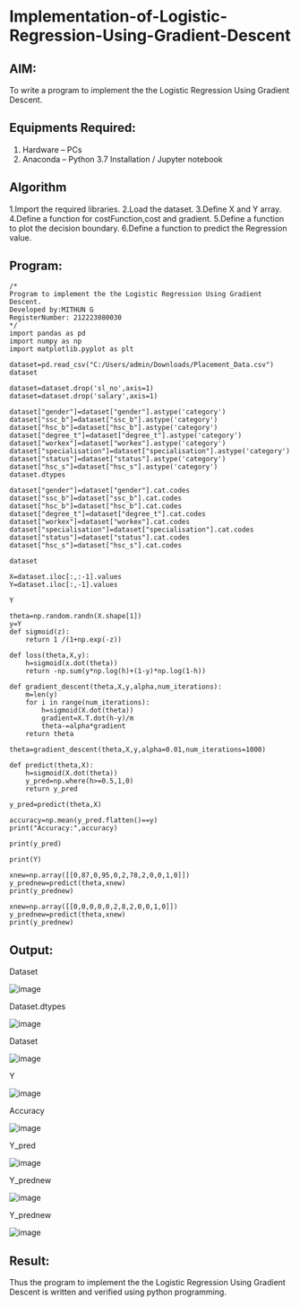 # Implementation-of-Logistic-Regression-Using-Gradient-Descent

## AIM:
To write a program to implement the the Logistic Regression Using Gradient Descent.

## Equipments Required:
1. Hardware – PCs
2. Anaconda – Python 3.7 Installation / Jupyter notebook

## Algorithm
1.Import the required libraries.
2.Load the dataset.
3.Define X and Y array.
4.Define a function for costFunction,cost and gradient.
5.Define a function to plot the decision boundary. 6.Define a function to predict the Regression value.
## Program:
```
/*
Program to implement the the Logistic Regression Using Gradient Descent.
Developed by:MITHUN G
RegisterNumber: 212223080030
*/
import pandas as pd
import numpy as np
import matplotlib.pyplot as plt

dataset=pd.read_csv("C:/Users/admin/Downloads/Placement_Data.csv")
dataset

dataset=dataset.drop('sl_no',axis=1)
dataset=dataset.drop('salary',axis=1)

dataset["gender"]=dataset["gender"].astype('category')
dataset["ssc_b"]=dataset["ssc_b"].astype('category')
dataset["hsc_b"]=dataset["hsc_b"].astype('category')
dataset["degree_t"]=dataset["degree_t"].astype('category')
dataset["workex"]=dataset["workex"].astype('category')
dataset["specialisation"]=dataset["specialisation"].astype('category')
dataset["status"]=dataset["status"].astype('category')
dataset["hsc_s"]=dataset["hsc_s"].astype('category')
dataset.dtypes

dataset["gender"]=dataset["gender"].cat.codes
dataset["ssc_b"]=dataset["ssc_b"].cat.codes
dataset["hsc_b"]=dataset["hsc_b"].cat.codes
dataset["degree_t"]=dataset["degree_t"].cat.codes
dataset["workex"]=dataset["workex"].cat.codes
dataset["specialisation"]=dataset["specialisation"].cat.codes
dataset["status"]=dataset["status"].cat.codes
dataset["hsc_s"]=dataset["hsc_s"].cat.codes

dataset

X=dataset.iloc[:,:-1].values
Y=dataset.iloc[:,-1].values

Y

theta=np.random.randn(X.shape[1])
y=Y
def sigmoid(z):
    return 1 /(1+np.exp(-z))

def loss(theta,X,y):
    h=sigmoid(x.dot(theta))
    return -np.sum(y*np.log(h)+(1-y)*np.log(1-h))

def gradient_descent(theta,X,y,alpha,num_iterations):
    m=len(y)
    for i in range(num_iterations):
        h=sigmoid(X.dot(theta))
        gradient=X.T.dot(h-y)/m
        theta-=alpha*gradient
    return theta

theta=gradient_descent(theta,X,y,alpha=0.01,num_iterations=1000)

def predict(theta,X):
    h=sigmoid(X.dot(theta))
    y_pred=np.where(h>=0.5,1,0)
    return y_pred 

y_pred=predict(theta,X)

accuracy=np.mean(y_pred.flatten()==y)
print("Accuracy:",accuracy)

print(y_pred)

print(Y)

xnew=np.array([[0,87,0,95,0,2,78,2,0,0,1,0]])
y_prednew=predict(theta,xnew)
print(y_prednew)

xnew=np.array([[0,0,0,0,0,2,8,2,0,0,1,0]])
y_prednew=predict(theta,xnew)
print(y_prednew)
```

## Output:

Dataset

![image](https://github.com/user-attachments/assets/5afa7dab-b0ce-4efd-aeae-85b04ad632e5)


Dataset.dtypes


![image](https://github.com/user-attachments/assets/f7e44649-f1e0-4939-b0da-273a9c1572ee)

Dataset

![image](https://github.com/user-attachments/assets/aa86deea-eaf9-493d-9bb9-655715f59331)


Y

![image](https://github.com/user-attachments/assets/3989b326-194a-42c0-95a0-a7d57088a7bf)

Accuracy

![image](https://github.com/user-attachments/assets/af2fb649-3ee1-43ab-97b9-7db2fb535ef5)

Y_pred

![image](https://github.com/user-attachments/assets/99000bdd-4521-4e6c-9591-743ccd3a2320)

Y_prednew

![image](https://github.com/user-attachments/assets/373512e6-34e6-4252-b7cf-53d5c19cb0ad)

Y_prednew

![image](https://github.com/user-attachments/assets/b679cecd-ef4b-4ff3-94a3-9de500dc6070)

## Result:
Thus the program to implement the the Logistic Regression Using Gradient Descent is written and verified using python programming.

